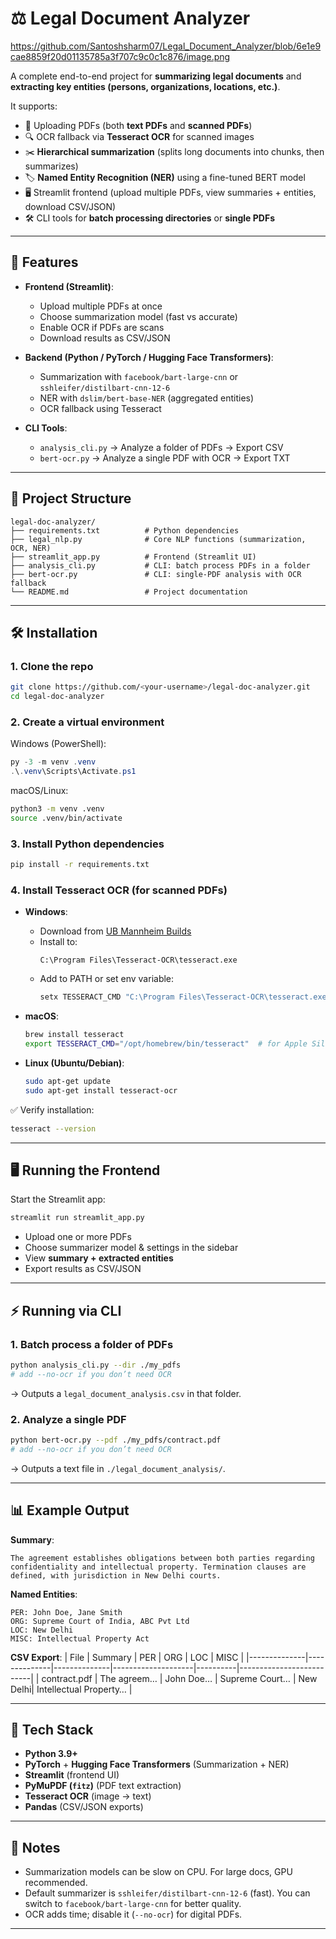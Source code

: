 # ⚖️ Legal Document Analyzer
https://github.com/Santoshsharm07/Legal_Document_Analyzer/blob/6e1e9cae8859f20d01135785a3f707c9c0c1c876/image.png

A complete end-to-end project for **summarizing legal documents** and **extracting key entities (persons, organizations, locations, etc.)**.  

It supports:
- 📄 Uploading PDFs (both **text PDFs** and **scanned PDFs**)  
- 🔍 OCR fallback via **Tesseract OCR** for scanned images  
- ✂️ **Hierarchical summarization** (splits long documents into chunks, then summarizes)  
- 🏷 **Named Entity Recognition (NER)** using a fine-tuned BERT model  
- 🖥 Streamlit frontend (upload multiple PDFs, view summaries + entities, download CSV/JSON)  
- 🛠 CLI tools for **batch processing directories** or **single PDFs**

---

## 🚀 Features

- **Frontend (Streamlit)**:  
  - Upload multiple PDFs at once  
  - Choose summarization model (fast vs accurate)  
  - Enable OCR if PDFs are scans  
  - Download results as CSV/JSON  

- **Backend (Python / PyTorch / Hugging Face Transformers)**:  
  - Summarization with `facebook/bart-large-cnn` or `sshleifer/distilbart-cnn-12-6`  
  - NER with `dslim/bert-base-NER` (aggregated entities)  
  - OCR fallback using Tesseract  

- **CLI Tools**:  
  - `analysis_cli.py` → Analyze a folder of PDFs → Export CSV  
  - `bert-ocr.py` → Analyze a single PDF with OCR → Export TXT  

---

## 📂 Project Structure

```
legal-doc-analyzer/
├── requirements.txt          # Python dependencies
├── legal_nlp.py              # Core NLP functions (summarization, OCR, NER)
├── streamlit_app.py          # Frontend (Streamlit UI)
├── analysis_cli.py           # CLI: batch process PDFs in a folder
├── bert-ocr.py               # CLI: single-PDF analysis with OCR fallback
└── README.md                 # Project documentation
```

---

## 🛠 Installation

### 1. Clone the repo
```bash
git clone https://github.com/<your-username>/legal-doc-analyzer.git
cd legal-doc-analyzer
```

### 2. Create a virtual environment  
Windows (PowerShell):
```powershell
py -3 -m venv .venv
.\.venv\Scripts\Activate.ps1
```

macOS/Linux:
```bash
python3 -m venv .venv
source .venv/bin/activate
```

### 3. Install Python dependencies
```bash
pip install -r requirements.txt
```

### 4. Install **Tesseract OCR** (for scanned PDFs)

- **Windows**:  
  - Download from [UB Mannheim Builds](https://github.com/UB-Mannheim/tesseract/wiki)  
  - Install to:  
    ```
    C:\Program Files\Tesseract-OCR\tesseract.exe
    ```
  - Add to PATH or set env variable:  
    ```powershell
    setx TESSERACT_CMD "C:\Program Files\Tesseract-OCR\tesseract.exe"
    ```

- **macOS**:
  ```bash
  brew install tesseract
  export TESSERACT_CMD="/opt/homebrew/bin/tesseract"  # for Apple Silicon
  ```

- **Linux (Ubuntu/Debian)**:
  ```bash
  sudo apt-get update
  sudo apt-get install tesseract-ocr
  ```

✅ Verify installation:
```bash
tesseract --version
```

---

## 🖥 Running the Frontend

Start the Streamlit app:
```bash
streamlit run streamlit_app.py
```

- Upload one or more PDFs  
- Choose summarizer model & settings in the sidebar  
- View **summary + extracted entities**  
- Export results as CSV/JSON  

---

## ⚡ Running via CLI

### 1. Batch process a folder of PDFs
```bash
python analysis_cli.py --dir ./my_pdfs
# add --no-ocr if you don’t need OCR
```

→ Outputs a `legal_document_analysis.csv` in that folder.

### 2. Analyze a single PDF
```bash
python bert-ocr.py --pdf ./my_pdfs/contract.pdf
# add --no-ocr if you don’t need OCR
```

→ Outputs a text file in `./legal_document_analysis/`.

---

## 📊 Example Output

**Summary**:
```
The agreement establishes obligations between both parties regarding confidentiality and intellectual property. Termination clauses are defined, with jurisdiction in New Delhi courts.
```

**Named Entities**:
```
PER: John Doe, Jane Smith
ORG: Supreme Court of India, ABC Pvt Ltd
LOC: New Delhi
MISC: Intellectual Property Act
```

**CSV Export**:
| File         | Summary       | PER          | ORG                | LOC      | MISC                     |
|--------------|--------------|--------------|--------------------|----------|--------------------------|
| contract.pdf | The agreem…  | John Doe…    | Supreme Court…     | New Delhi| Intellectual Property…  |

---

## 🧠 Tech Stack

- **Python 3.9+**  
- **PyTorch** + **Hugging Face Transformers** (Summarization + NER)  
- **Streamlit** (frontend UI)  
- **PyMuPDF (`fitz`)** (PDF text extraction)  
- **Tesseract OCR** (image → text)  
- **Pandas** (CSV/JSON exports)  

---

## 📌 Notes

- Summarization models can be slow on CPU. For large docs, GPU recommended.  
- Default summarizer is `sshleifer/distilbart-cnn-12-6` (fast). You can switch to `facebook/bart-large-cnn` for better quality.  
- OCR adds time; disable it (`--no-ocr`) for digital PDFs.  

---

 
